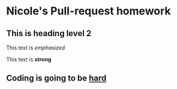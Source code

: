 # Nicole's Pull-request homework

<h2> This is heading level 2 </h2>

This text is <em> emphasized </em>

This text is <strong> strong </strong>

<h2> Coding is going to be <u> hard </u> </h2>

